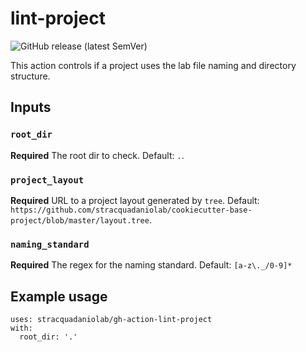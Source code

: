# lint-project
![GitHub release (latest SemVer)](https://img.shields.io/github/v/release/stracquadaniolab/gh-action-lint-project)

This action controls if a project uses the lab file naming and directory structure. 

## Inputs

### `root_dir`

**Required** The root dir to check. Default: `.`.

### `project_layout`

**Required** URL to a project layout generated by `tree`. Default: `https://github.com/stracquadaniolab/cookiecutter-base-project/blob/master/layout.tree`.

### `naming_standard`

**Required** The regex for the naming standard. Default: `[a-z\._/0-9]*`

## Example usage

``` 
uses: stracquadaniolab/gh-action-lint-project
with:
  root_dir: '.'
```